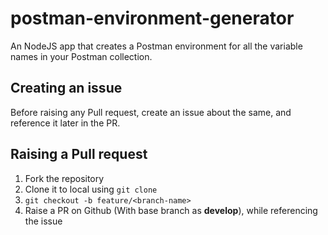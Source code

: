 # postman-environment-generator

An NodeJS app that creates a Postman environment for all the variable names in your Postman collection.

## Creating an issue

Before raising any Pull request, create an issue about the same, and reference it later in the PR.

## Raising a Pull request

1. Fork the repository
2. Clone it to local using `git clone`
3. `git checkout -b feature/<branch-name>`
4. Raise a PR on Github (With base branch as **develop**), while referencing the issue
